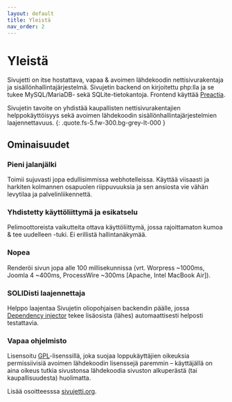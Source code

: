 ```yaml
---
layout: default
title: Yleistä
nav_order: 2
---
```


# Yleistä

Sivujetti on itse hostattava, vapaa & avoimen lähdekoodin nettisivurakentaja ja sisällönhallintajärjestelmä. Sivujetin backend on kirjoitettu php:lla ja se tukee MySQL/MariaDB- sekä SQLite-tietokantoja. Frontend käyttää [Preactia](https://preactjs.com/).

Sivujetin tavoite on yhdistää kaupallisten nettisivurakentajien helppokäyttöisyys sekä avoimen lähdekoodin sisällönhallintajärjestelmien laajennettavuus.
{: .quote.fs-5.fw-300.bg-grey-lt-000 }

## Ominaisuudet

### Pieni jalanjälki
Toimii sujuvasti jopa edullisimmissa webhotelleissa. Käyttää viisaasti ja harkiten kolmannen osapuolen riippuvuuksia ja sen ansiosta vie vähän levytilaa ja palvelinliikennettä.

### Yhdistetty käyttöliittymä ja esikatselu
Pelimoottoreista vaikutteita ottava käyttöliittymä, jossa rajoittamaton kumoa & tee uudelleen -tuki. Ei erillistä hallintanäkymää.

### Nopea
Renderöi sivun jopa alle 100 millisekunnissa (vrt. Worpress ~1000ms, Joomla 4 ~400ms, ProcessWire ~300ms <span class="text-grey-dk-000">[Apache, Intel MacBook Air]</span>).

### SOLIDisti laajennettaja
Helppo laajentaa Sivujetin oliopohjaisen backendin päälle, jossa [Dependency injector](https://github.com/rdlowrey/Auryn) tekee lisäosista (lähes) automaattisesti helposti testattavia.

### Vapaa ohjelmisto
Lisensoitu [GPL](https://www.gnu.org/licenses/gpl-3.0.html)-lisenssillä, joka suojaa loppukäyttäjien oikeuksia permissiivisiä avoimen lähdekoodin lisenssejä paremmin – käyttäjällä on aina oikeus tutkia sivustonsa lähdekoodia sivuston alkuperästä (tai kaupallisuudesta) huolimatta.

Lisää osoitteesssa [sivujetti.org](https://www.sivujetti.org).
